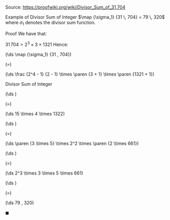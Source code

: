 # 

Source: https://proofwiki.org/wiki/Divisor_Sum_of_31,704

Example of Divisor Sum of Integer
$\map {\sigma_1} {31 \, 704} = 79 \, 320$
where $\sigma_1$ denotes the divisor sum function.


Proof
We have that:

$31 \, 704 = 2^3 \times 3 \times 1321$
Hence:














\(\ds \map {\sigma_1} {31 \, 704}\)

\(=\)







\(\ds \frac {2^4 - 1} {2 - 1} \times \paren {3 + 1} \times \paren {1321 + 1}\)





Divisor Sum of Integer














\(\ds \)

\(=\)







\(\ds 15 \times 4 \times 1322\)




















\(\ds \)

\(=\)







\(\ds \paren {3 \times 5} \times 2^2 \times \paren {2 \times 661}\)




















\(\ds \)

\(=\)







\(\ds 2^3 \times 3 \times 5 \times 661\)




















\(\ds \)

\(=\)







\(\ds 79 \, 320\)









$\blacksquare$





